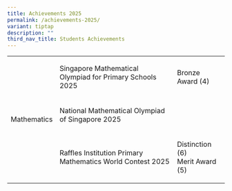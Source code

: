 ```yaml
---
title: Achievements 2025
permalink: /achievements-2025/
variant: tiptap
description: ""
third_nav_title: Students Achievements
---
```

<table style="minWidth: 75px">
<colgroup>
<col>
<col>
<col>
</colgroup>
<tbody>
<tr>
<td rowspan="3" colspan="1">
<p>Mathematics</p>
</td>
<td rowspan="1" colspan="1">
<p>Singapore Mathematical Olympiad for Primary Schools 2025</p>
</td>
<td rowspan="1" colspan="1">
<p>Bronze Award (4)</p>
</td>
</tr>
<tr>
<td rowspan="1" colspan="1">
<p>National Mathematical Olympiad of Singapore 2025</p>
</td>
<td rowspan="1" colspan="1">
<p></p>
</td>
</tr>
<tr>
<td rowspan="1" colspan="1">
<p>Raffles Institution Primary Mathematics World Contest 2025</p>
</td>
<td rowspan="1" colspan="1">
<p>Distinction (6)
<br>Merit Award (5)</p>
</td>
</tr>
</tbody>
</table>
<p></p>